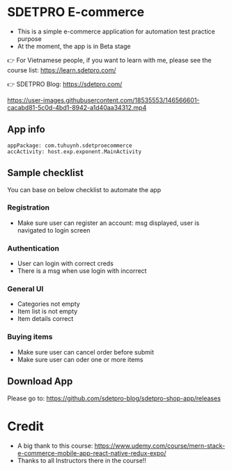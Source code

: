 # SDETPRO E-commerce
* This is a simple e-commerce application for automation test practice purpose
* At the moment, the app is in Beta stage

👉 For Vietnamese people, if you want to learn with me, please see the course list:
https://learn.sdetpro.com/

👉 SDETPRO Blog: https://sdetpro.com/

https://user-images.githubusercontent.com/18535553/146566601-cacabd81-5c0d-4bd1-8942-a1d40aa34312.mp4


## App info

```
appPackage: com.tuhuynh.sdetproecommerce
accActivity: host.exp.exponent.MainActivity
```

## Sample checklist
You can base on below checklist to automate the app

### Registration
* Make sure user can register an account: msg displayed, user is navigated to login screen

### Authentication
* User can login with correct creds
* There is a msg when use login with incorrect

### General UI
* Categories not empty
* Item list is not empty
* Item details correct

### Buying items
* Make sure user can cancel order before submit
* Make sure user can oder one or more items


## Download App
Please go to: https://github.com/sdetpro-blog/sdetpro-shop-app/releases

# Credit
* A big thank to this course: https://www.udemy.com/course/mern-stack-e-commerce-mobile-app-react-native-redux-expo/
* Thanks to all Instructors there in the course!!
